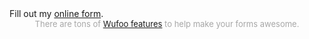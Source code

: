 <div id="wufoo-z18tml1d08s53ax">
Fill out my <a href="https://carahalford.wufoo.com/forms/z18tml1d08s53ax">online form</a>.
</div>
<div id="wuf-adv" style="font-family:inherit;font-size: small;color:#a7a7a7;text-align:center;display:block;">There are tons of <a href="http://www.wufoo.com/features/">Wufoo features</a> to help make your forms awesome.</div>
<script type="text/javascript">var z18tml1d08s53ax;(function(d, t) {
var s = d.createElement(t), options = {
'userName':'carahalford',
'formHash':'z18tml1d08s53ax',
'autoResize':true,
'height':'580',
'async':true,
'host':'wufoo.com',
'header':'show',
'ssl':true};
s.src = ('https:' == d.location.protocol ? 'https://' : 'http://') + 'www.wufoo.com/scripts/embed/form.js';
s.onload = s.onreadystatechange = function() {
var rs = this.readyState; if (rs) if (rs != 'complete') if (rs != 'loaded') return;
try { z18tml1d08s53ax = new WufooForm();z18tml1d08s53ax.initialize(options);z18tml1d08s53ax.display(); } catch (e) {}};
var scr = d.getElementsByTagName(t)[0], par = scr.parentNode; par.insertBefore(s, scr);
})(document, 'script');</script>
